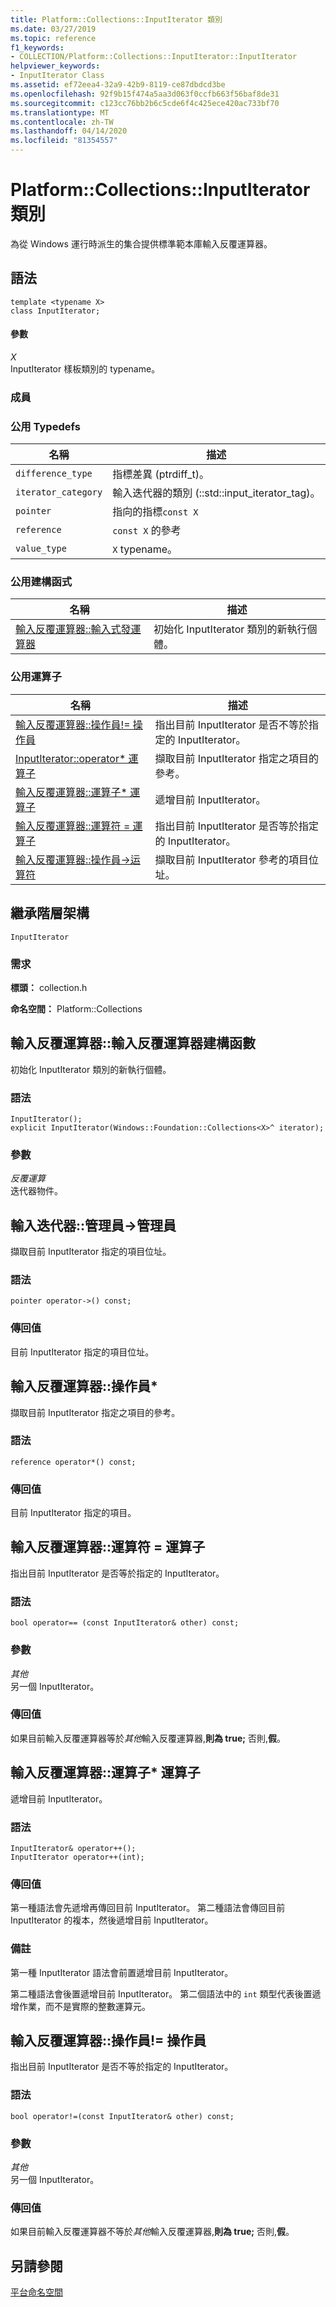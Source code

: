 ```yaml
---
title: Platform::Collections::InputIterator 類別
ms.date: 03/27/2019
ms.topic: reference
f1_keywords:
- COLLECTION/Platform::Collections::InputIterator::InputIterator
helpviewer_keywords:
- InputIterator Class
ms.assetid: ef72eea4-32a9-42b9-8119-ce87dbdcd3be
ms.openlocfilehash: 92f9b15f474a5aa3d063f0ccfb663f56baf8de31
ms.sourcegitcommit: c123cc76bb2b6c5cde6f4c425ece420ac733bf70
ms.translationtype: MT
ms.contentlocale: zh-TW
ms.lasthandoff: 04/14/2020
ms.locfileid: "81354557"
---
```

# <a name="platformcollectionsinputiterator-class"></a>Platform::Collections::InputIterator 類別

為從 Windows 運行時派生的集合提供標準範本庫輸入反覆運算器。

## <a name="syntax"></a>語法

```
template <typename X>
class InputIterator;
```

#### <a name="parameters"></a>參數

*X*<br/>
InputIterator 樣板類別的 typename。

### <a name="members"></a>成員

### <a name="public-typedefs"></a>公用 Typedefs

|名稱|描述|
|----------|-----------------|
|`difference_type`|指標差異 (ptrdiff_t)。|
|`iterator_category`|輸入迭代器的類別 (::std::input_iterator_tag)。|
|`pointer`|指向的指標`const X`|
|`reference`|`const X` 的參考|
|`value_type`|`X` typename。|

### <a name="public-constructors"></a>公用建構函式

|名稱|描述|
|----------|-----------------|
|[輸入反覆運算器::輸入式發運算器](#ctor)|初始化 InputIterator 類別的新執行個體。|

### <a name="public-operators"></a>公用運算子

|名稱|描述|
|----------|-----------------|
|[輸入反覆運算器::操作員!= 操作員](#operator-inequality)|指出目前 InputIterator 是否不等於指定的 InputIterator。|
|[InputIterator::operator* 運算子](#operator-dereference)|擷取目前 InputIterator 指定之項目的參考。|
|[輸入反覆運算器::運算子* 運算子](#operator-increment)|遞增目前 InputIterator。|
|[輸入反覆運算器::運算符 = 運算子](#operator-equality)|指出目前 InputIterator 是否等於指定的 InputIterator。|
|[輸入反覆運算器::操作員->运算符](#operator-arrow)|擷取目前 InputIterator 參考的項目位址。|

## <a name="inheritance-hierarchy"></a>繼承階層架構

`InputIterator`

### <a name="requirements"></a>需求

**標頭：** collection.h

**命名空間：** Platform::Collections

## <a name="inputiteratorinputiterator-constructor"></a><a name="ctor"></a>輸入反覆運算器::輸入反覆運算器建構函數

初始化 InputIterator 類別的新執行個體。

### <a name="syntax"></a>語法

```
InputIterator();
explicit InputIterator(Windows::Foundation::Collections<X>^ iterator);
```

### <a name="parameters"></a>參數

*反覆運算*<br/>
迭代器物件。

## <a name="inputiteratoroperator-gt-operator"></a><a name="operator-arrow"></a>輸入迭代器::管理員-&gt;管理員

擷取目前 InputIterator 指定的項目位址。

### <a name="syntax"></a>語法

```
pointer operator->() const;
```

### <a name="return-value"></a>傳回值

目前 InputIterator 指定的項目位址。

## <a name="inputiteratoroperator-operator"></a><a name="operator-dereference"></a>輸入反覆運算器::操作員\*

擷取目前 InputIterator 指定之項目的參考。

### <a name="syntax"></a>語法

```
reference operator*() const;
```

### <a name="return-value"></a>傳回值

目前 InputIterator 指定的項目。

## <a name="inputiteratoroperator-operator"></a><a name="operator-equality"></a>輸入反覆運算器::運算符 = 運算子

指出目前 InputIterator 是否等於指定的 InputIterator。

### <a name="syntax"></a>語法

```
bool operator== (const InputIterator& other) const;
```

### <a name="parameters"></a>參數

*其他*<br/>
另一個 InputIterator。

### <a name="return-value"></a>傳回值

如果目前輸入反覆運算器等於*其他*輸入反覆運算器,**則為 true;** 否則,**假**。

## <a name="inputiteratoroperator-operator"></a><a name="operator-increment"></a>輸入反覆運算器::運算子* 運算子

遞增目前 InputIterator。

### <a name="syntax"></a>語法

```
InputIterator& operator++();
InputIterator operator++(int);
```

### <a name="return-value"></a>傳回值

第一種語法會先遞增再傳回目前 InputIterator。 第二種語法會傳回目前 InputIterator 的複本，然後遞增目前 InputIterator。

### <a name="remarks"></a>備註

第一種 InputIterator 語法會前置遞增目前 InputIterator。

第二種語法會後置遞增目前 InputIterator。 第二個語法中的 `int` 類型代表後置遞增作業，而不是實際的整數運算元。

## <a name="inputiteratoroperator-operator"></a><a name="operator-inequality"></a>輸入反覆運算器::操作員!= 操作員

指出目前 InputIterator 是否不等於指定的 InputIterator。

### <a name="syntax"></a>語法

```
bool operator!=(const InputIterator& other) const;
```

### <a name="parameters"></a>參數

*其他*<br/>
另一個 InputIterator。

### <a name="return-value"></a>傳回值

如果目前輸入反覆運算器不等於*其他*輸入反覆運算器,**則為 true;** 否則,**假**。

## <a name="see-also"></a>另請參閱

[平台命名空間](platform-namespace-c-cx.md)
